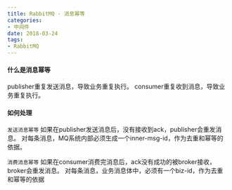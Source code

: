 ```yaml
---
title: RabbitMQ - 消息幂等
categories:
- 中间件
date: 2018-03-24 
tags:
- RabbitMQ
---
```

#### 什么是消息幂等
publisher重复发送消息，导致业务重复执行。
consumer重复收到消息，导致业务重复执行。

#### 如何处理

`发送消息幂等`
如果在publisher发送消息后，没有接收到ack，publisher会重发消息。
对每条消息，MQ系统内部必须生成一个inner-msg-id，作为去重和幂等的依据。

`消费消息幂等`
如果在consumer消费完消息后，ack没有成功的被broker接收，broker会重发消息。
对每条消息，业务消息体中，必须有一个biz-id，作为去重和幂等的依据